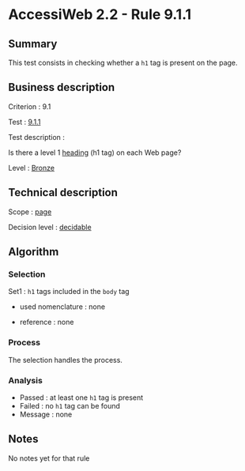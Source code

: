 # AccessiWeb 2.2 - Rule 9.1.1

## Summary

This test consists in checking whether a `h1` tag is present on the
page.

## Business description

Criterion : 9.1

Test : [9.1.1](http://www.accessiweb.org/index.php/accessiweb-22-english-version.html#test-9-1-1)

Test description :

Is there a level 1
[heading](http://www.accessiweb.org/index.php/glossary-76.html#mTitre)
(h1 tag) on each Web page?

Level : [Bronze](/en/category/rules-design/accessiweb-11/level/bronze)

## Technical description

Scope : [page](/en/category/rules-design/accessiweb-11/scope/page)

Decision level :
[decidable](/en/category/rules-design/accessiweb-11/decision-level/decidable)

## Algorithm

### Selection

Set1 : `h1` tags included in the `body` tag

-   used nomenclature : none

-   reference : none

### Process

The selection handles the process.

### Analysis

-   Passed : at least one `h1` tag is present
-   Failed : no `h1` tag can be found
-   Message : none

## Notes

No notes yet for that rule
